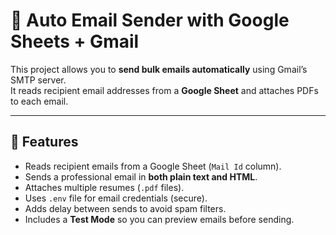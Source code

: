 # 📧 Auto Email Sender with Google Sheets + Gmail

This project allows you to **send bulk emails automatically** using Gmail’s SMTP server.  
It reads recipient email addresses from a **Google Sheet** and attaches PDFs to each email.

---

## 🚀 Features
- Reads recipient emails from a Google Sheet (`Mail Id` column).
- Sends a professional email in **both plain text and HTML**.
- Attaches multiple resumes (`.pdf` files).
- Uses `.env` file for email credentials (secure).
- Adds delay between sends to avoid spam filters.
- Includes a **Test Mode** so you can preview emails before sending.
